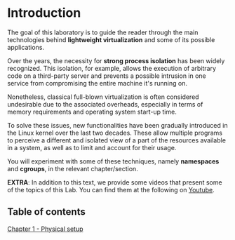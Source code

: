 # Introduction

The goal of this laboratory is to guide the reader through the main technologies behind **lightweight virtualization** and some of its possible applications.

Over the years, the necessity for **strong process isolation** has been widely recognized. This isolation, for example, allows the execution of arbitrary code on a third-party server and prevents a possible intrusion in one service from compromising the entire machine it's running on.

Nonetheless, classical full-blown virtualization is often considered undesirable due to the associated overheads, especially in terms of memory requirements and operating system start-up time.

To solve these issues, new functionalities have been gradually introduced in the Linux kernel over the last two decades. These allow multiple programs to perceive a different and isolated view of a part of the resources available in a system, as well as to limit and account for their usage.

You will experiment with some of these techniques, namely **namespaces** and **cgroups**, in the relevant chapter/section.

**EXTRA**: In addition to this text, we provide some videos that present some of the topics of this Lab. You can find them at the following on [Youtube](https://www.youtube.com/playlist?list=PLTAfidx4guQImT5beuAs4YAhIzuBBoEHk).

## Table of contents 

[Chapter 1 - Physical setup](./1.1/README.md)
